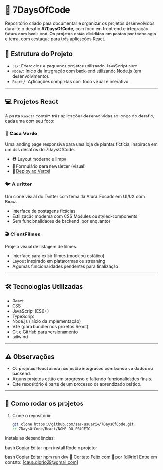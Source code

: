 # 🚀 7DaysOfCode

Repositório criado para documentar e organizar os projetos desenvolvidos durante o desafio **#7DaysOfCode**, com foco em front-end e integração futura com back-end. Os projetos estão divididos em pastas por tecnologia e tema, com destaque para três aplicações React.

## 📁 Estrutura do Projeto

- `JS/`: Exercícios e pequenos projetos utilizando JavaScript puro.
- `Node/`: Início da integração com back-end utilizando Node.js (em desenvolvimento).
- `React/`: Aplicações completas com foco visual e interativo.

---

## 💻 Projetos React

A pasta `React/` contém três aplicações desenvolvidas ao longo do desafio, cada uma com seu foco:

### 🌿 Casa Verde

Uma landing page responsiva para uma loja de plantas fictícia, inspirada em um dos desafios do 7DaysOfCode.

- 📷 Layout moderno e limpo
- 📩 Formulário para newsletter (visual)
- 🔗 [Deploy no Vercel](https://7-days-of-code-five.vercel.app)

### 🐦 Aluritter

Um clone visual do Twitter com tema da Alura. Focado em UI/UX com React.

- Interface de postagens fictícias
- Estilização moderna com CSS Modules ou styled-components
- Sem funcionalidades de backend (por enquanto)

### 🎬 ClientFilmes

Projeto visual de listagem de filmes.

- Interface para exibir filmes (mock ou estático)
- Layout inspirado em plataformas de streaming
- Algumas funcionalidades pendentes para finalização

---

## 🛠️ Tecnologias Utilizadas

- React
- CSS
- JavaScript (ES6+)
- TypeScript
- Node.js (início da implementação)
- Vite (para bundler nos projetos React)
- Git e GitHub para versionamento
- tailwind

---

## ⚠️ Observações

- Os projetos React ainda não estão integrados com banco de dados ou backend.
- Alguns projetos estão em progresso e faltando funcionalidades finais.
- Este repositório é parte de um processo de aprendizado prático.

---

## 📌 Como rodar os projetos

1. Clone o repositório:
   ```bash
   git clone https://github.com/seu-usuario/7DaysOfCode.git
   cd 7DaysOfCode/React/NOME_DO_PROJETO
Instale as dependências:

bash
Copiar
Editar
npm install
Rode o projeto:

bash
Copiar
Editar
npm run dev
📧 Contato
Feito com 💙 por [di0rio]
Entre em contato: [caua.diorio29@gmail.com]

